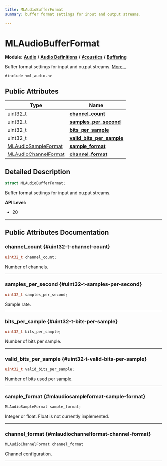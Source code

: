```yaml
---
title: MLAudioBufferFormat
summary: buffer format settings for input and output streams. 

---
```


# MLAudioBufferFormat

**Module:** **[Audio](/versioned_docs/version-14-Jun-2023/api-ref/api/Modules/group___audio/group___audio.md)** **/** **[Audio Definitions](/versioned_docs/version-14-Jun-2023/api-ref/api/Modules/group___audio/group___audio_defs/group___audio_defs.md)** **/** **[Acoustics](/versioned_docs/version-14-Jun-2023/api-ref/api/Modules/group___audio/group___audio_defs/group___def_acoustics/group___def_acoustics.md)** **/** **[Buffering](/versioned_docs/version-14-Jun-2023/api-ref/api/Modules/group___audio/group___audio_defs/group___def_acoustics/group___def_buffering/group___def_buffering.md)**



Buffer format settings for input and output streams.  [More...](#detailed-description)


`#include <ml_audio.h>`

## Public Attributes

| Type           | Name           |
| -------------- | -------------- |
| uint32_t | **[channel_count](/versioned_docs/version-14-Jun-2023/api-ref/api/Modules/group___audio/group___audio_defs/group___audio_defs.md#uint32-t-channel-count)**  |
| uint32_t | **[samples_per_second](/versioned_docs/version-14-Jun-2023/api-ref/api/Modules/group___audio/group___audio_defs/group___audio_defs.md#uint32-t-samples-per-second)**  |
| uint32_t | **[bits_per_sample](/versioned_docs/version-14-Jun-2023/api-ref/api/Modules/group___audio/group___audio_defs/group___audio_defs.md#uint32-t-bits-per-sample)**  |
| uint32_t | **[valid_bits_per_sample](/versioned_docs/version-14-Jun-2023/api-ref/api/Modules/group___audio/group___audio_defs/group___audio_defs.md#uint32-t-valid-bits-per-sample)**  |
| [MLAudioSampleFormat](/versioned_docs/version-14-Jun-2023/api-ref/api/Modules/group___audio/group___audio_defs/group___def_acoustics/group___def_buffering/group___def_buffering.md#enums-mlaudiosampleformat) | **[sample_format](/versioned_docs/version-14-Jun-2023/api-ref/api/Modules/group___audio/group___audio_defs/group___audio_defs.md#mlaudiosampleformat-sample-format)**  |
| [MLAudioChannelFormat](/versioned_docs/version-14-Jun-2023/api-ref/api/Modules/group___audio/group___audio_defs/group___def_acoustics/group___def_buffering/group___def_buffering.md#enums-mlaudiochannelformat) | **[channel_format](/versioned_docs/version-14-Jun-2023/api-ref/api/Modules/group___audio/group___audio_defs/group___audio_defs.md#mlaudiochannelformat-channel-format)**  |

## Detailed Description

```cpp
struct MLAudioBufferFormat;
```

Buffer format settings for input and output streams. 




**API Level:**
  * 20




-----------
## Public Attributes Documentation

### channel_count {#uint32-t-channel-count}

```cpp
uint32_t channel_count;
```


Number of channels. 





-----------

### samples_per_second {#uint32-t-samples-per-second}

```cpp
uint32_t samples_per_second;
```


Sample rate. 





-----------

### bits_per_sample {#uint32-t-bits-per-sample}

```cpp
uint32_t bits_per_sample;
```


Number of bits per sample. 





-----------

### valid_bits_per_sample {#uint32-t-valid-bits-per-sample}

```cpp
uint32_t valid_bits_per_sample;
```


Number of bits used per sample. 





-----------

### sample_format {#mlaudiosampleformat-sample-format}

```cpp
MLAudioSampleFormat sample_format;
```


Integer or float. Float is not currently implemented. 





-----------

### channel_format {#mlaudiochannelformat-channel-format}

```cpp
MLAudioChannelFormat channel_format;
```


Channel configuration. 





-----------


